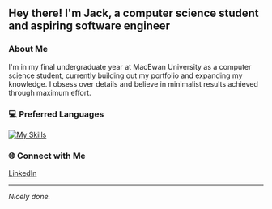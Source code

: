 ## Hey there! I'm Jack, a computer science student and aspiring software engineer

### About Me
I'm in my final undergraduate year at MacEwan University as a computer science student, currently building out my portfolio and expanding my knowledge. I obsess over details and believe in minimalist results achieved through maximum effort.

### 💻 Preferred Languages
[![My Skills](https://skillicons.dev/icons?i=rust,c,typescript,python)](https://skillicons.dev)


### 🌐 Connect with Me
[LinkedIn](https://linkedin.com/in/jack-derksen-6292a1261)


---
*Nicely done.*
